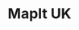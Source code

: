 ---
schema: default
title: MapIt UK
organization: mySociety
notes: ''
resources:
  - name: MapIt API
    url: 'https://mapit.mysociety.org/'
    format: api
license: ''
category:
  - APIs
  - Geodata
  - United Kingdom
maintainer: ''
maintainer_email: ''
---